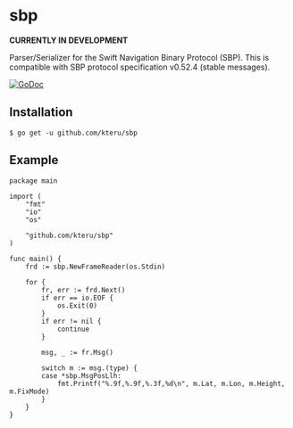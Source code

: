 sbp
===

**CURRENTLY IN DEVELOPMENT**

Parser/Serializer for the Swift Navigation Binary Protocol (SBP). This is compatible with SBP protocol specification v0.52.4 (stable messages).

[![GoDoc](https://godoc.org/github.com/kteru/sbp?status.svg)](https://godoc.org/github.com/kteru/sbp)

Installation
------------

```
$ go get -u github.com/kteru/sbp
```

Example
-------

```
package main

import (
	"fmt"
	"io"
	"os"

	"github.com/kteru/sbp"
)

func main() {
	frd := sbp.NewFrameReader(os.Stdin)

	for {
		fr, err := frd.Next()
		if err == io.EOF {
			os.Exit(0)
		}
		if err != nil {
			continue
		}

		msg, _ := fr.Msg()

		switch m := msg.(type) {
		case *sbp.MsgPosLlh:
			fmt.Printf("%.9f,%.9f,%.3f,%d\n", m.Lat, m.Lon, m.Height, m.FixMode)
		}
	}
}
```
